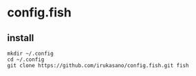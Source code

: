 # config.fish

## install

    mkdir ~/.config
    cd ~/.config
    git clone https://github.com/irukasano/config.fish.git fish



